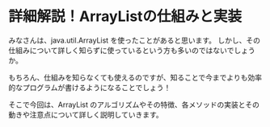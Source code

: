 # 詳細解説！ArrayListの仕組みと実装

みなさんは、java.util.ArrayList を使ったことがあると思います。
しかし、その仕組みについて詳しく知らずに使っているという方も多いのではないでしょうか。

もちろん、仕組みを知らなくても使えるのですが、知ることで今までよりも効率的なプログラムが書けるようになることでしょう！

そこで今回は、ArrayList のアルゴリズムやその特徴、各メソッドの実装とその動きや注意点について詳しく説明していきます。
